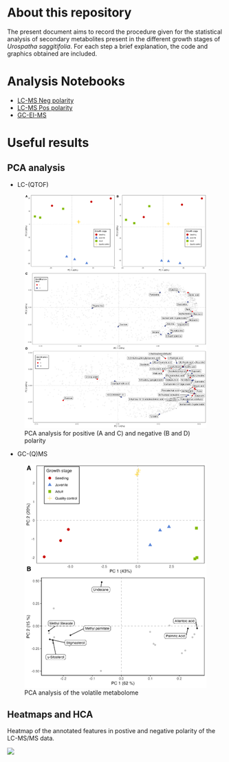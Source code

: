 
# About this repository

The present document aims to record the procedure given for the
statistical analysis of secondary metabolites present in the different
growth stages of *Urospatha saggitifolia*. For each step a brief
explanation, the code and graphics obtained are included.

# Analysis Notebooks

- [LC-MS Neg
  polarity](https://github.com/IKIAM-NPL/U_sagittifolia_tubers/blob/main/Neg_U_saggitifolia.md)
- [LC-MS Pos
  polarity](https://github.com/IKIAM-NPL/U_sagittifolia_tubers/blob/main/Pos_U_saggitifolia.md)
- [GC-EI-MS](https://github.com/IKIAM-NPL/U_sagittifolia_tubers/blob/main/EI_U_saggitifolia.md)

# Useful results

## PCA analysis

- LC-(QTOF)

<figure>
<img src="Plots/jpeg/Figure_1.jpeg"
alt="PCA analysis for positive (A and C) and negative (B and D) polarity" />
<figcaption aria-hidden="true">PCA analysis for positive (A and C) and
negative (B and D) polarity</figcaption>
</figure>

- GC-(Q)MS

<figure>
<img src="Plots/jpeg/Figure_2.jpeg"
alt="PCA analysis of the volatile metabolome" />
<figcaption aria-hidden="true">PCA analysis of the volatile
metabolome</figcaption>
</figure>

## Heatmaps and HCA

Heatmap of the annotated features in postive and negative polarity of
the LC-MS/MS data.

![](Plots/jpeg/heatmaps.jpeg)

